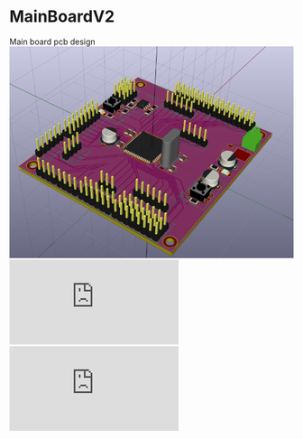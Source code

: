 # MainBoardV2
Main board pcb design
![3D image](https://github.com/Elektropioneer/MainBoardV2/blob/master/3d.png)
![PCB PDF](https://github.com/Elektropioneer/MainBoardV2/blob/master/mainboard_pcb.pdf)
![SCHEMATIC PDF](https://github.com/Elektropioneer/MainBoardV2/blob/master/mainboard.pdf)
